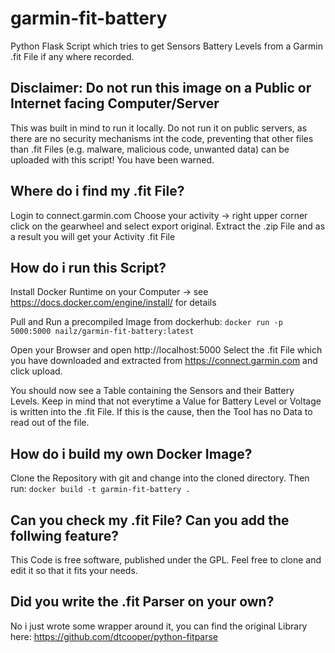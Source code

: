 # garmin-fit-battery
Python Flask Script which tries to get Sensors Battery Levels from a Garmin .fit File if any where recorded.

## Disclaimer: Do not run this image on a Public or Internet facing Computer/Server
This was built in mind to run it locally. Do not run it on public servers, as there are no security mechanisms int the code, preventing that other files than .fit Files (e.g. malware, malicious code, unwanted data) can be uploaded with this script! You have been warned.

## Where do i find my .fit File?
Login to connect.garmin.com
Choose your activity -> right upper corner click on the gearwheel and select export original.
Extract the .zip File and as a result you will get your Activity .fit File

## How do i run this Script?
Install Docker Runtime on your Computer -> see https://docs.docker.com/engine/install/ for details

Pull and Run a precompiled Image from dockerhub:
`docker run -p 5000:5000 nailz/garmin-fit-battery:latest`

Open your Browser and open http://localhost:5000
Select the .fit File which you have downloaded and extracted from https://connect.garmin.com and click upload.

You should now see a Table containing the Sensors and their Battery Levels. Keep in mind that not everytime a Value for Battery Level or Voltage is written into the .fit File. If this is the cause, then the Tool has no Data to read out of the file.

## How do i build my own Docker Image?
Clone the Repository with git and change into the cloned directory. Then run:
`docker build -t garmin-fit-battery .`

## Can you check my .fit File? Can you add the follwing feature?
This Code is free software, published under the GPL. Feel free to clone and edit it so that it fits your needs.

## Did you write the .fit Parser on your own?
No i just wrote some wrapper around it, you can find the original Library here: https://github.com/dtcooper/python-fitparse

